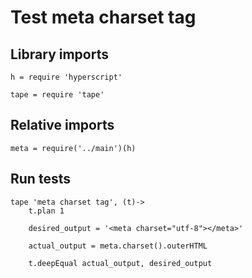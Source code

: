 # Test meta charset tag

## Library imports

	h = require 'hyperscript'

	tape = require 'tape'


## Relative imports

	meta = require('../main')(h)


## Run tests

	tape 'meta charset tag', (t)->
		t.plan 1

		desired_output = '<meta charset="utf-8"></meta>'

		actual_output = meta.charset().outerHTML

		t.deepEqual actual_output, desired_output
